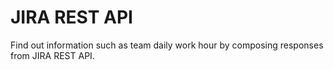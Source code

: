 # JIRA REST API
Find out information such as team daily work hour by composing responses from JIRA REST API. 
